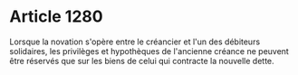 # Article 1280

Lorsque la novation s'opère entre le créancier et l'un des débiteurs solidaires, les privilèges et hypothèques de l'ancienne créance ne peuvent être réservés que sur les biens de celui qui contracte la nouvelle dette.
